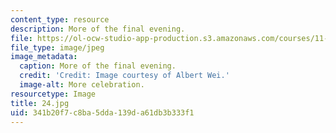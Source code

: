 ```yaml
---
content_type: resource
description: More of the final evening.
file: https://ol-ocw-studio-app-production.s3.amazonaws.com/courses/11-307-beijing-urban-design-studio-summer-2006/341b20f7c8ba5dda139da61db3b333f1_24.jpg
file_type: image/jpeg
image_metadata:
  caption: More of the final evening.
  credit: 'Credit: Image courtesy of Albert Wei.'
  image-alt: More celebration.
resourcetype: Image
title: 24.jpg
uid: 341b20f7-c8ba-5dda-139d-a61db3b333f1
---
```

